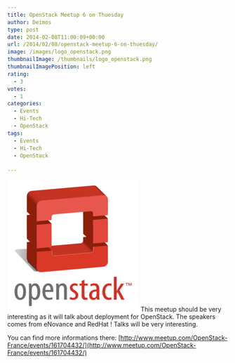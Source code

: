 ```yaml
---
title: OpenStack Meetup 6 on Thuesday
author: Deimos
type: post
date: 2014-02-08T11:00:09+00:00
url: /2014/02/08/openstack-meetup-6-on-thuesday/
image: /images/logo_openstack.png
thumbnailImage: /thumbnails/logo_openstack.png
thumbnailImagePosition: left
rating:
  - 3
votes:
  - 1
categories:
  - Events
  - Hi-Tech
  - OpenStack
tags:
  - Events
  - Hi-Tech
  - OpenStack

---
```

![openstack](/images/logo_openstack.png)
This meetup should be very interesting as it will talk about deployment for OpenStack. The speakers comes from eNovance and RedHat ! Talks will be very interesting.

You can find more informations there: [http://www.meetup.com/OpenStack-France/events/161704432/](http://www.meetup.com/OpenStack-France/events/161704432/)